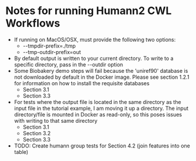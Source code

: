 # Notes for running Humann2 CWL Workflows
* If running on MacOS/OSX, must provide the following two options:
  * --tmpdir-prefix=./tmp
  * --tmp-outdir-prefix=out
* By default output is written to your current directory.  To write to a specific directory, pass in the --outdir option
* Some Biobakery demo steps will fail because the 'uniref90' database is not downloaded by default in the Docker image.  Please see section 1.2.1 for information on how to install the requisite databases
  * Section 3.1
  * Section 3.3
* For tests where the output file is located in the same directory as the input file in the tutorial example, I am moving it up a directory.  The input directory/file is mounted in Docker as read-only, so this poses issues with writing to that same directory
  * Section 3.1
  * Section 3.2
  * Section 3.3
* TODO: Create humann group tests for Section 4.2 (join features into one table)